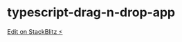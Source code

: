 # typescript-drag-n-drop-app

[Edit on StackBlitz ⚡️](https://stackblitz.com/edit/typescript-ezijgx)